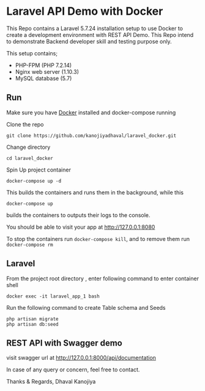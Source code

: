 # Laravel API Demo with Docker
This Repo contains a Laravel 5.7.24 installation setup to use Docker to create a development environment with REST API Demo. This Repo intend to demonstrate Backend developer skill and testing purpose only.


This setup contains;

 - PHP-FPM (PHP 7.2.14)
 - Nginx web server (1.10.3)
 - MySQL database (5.7)

## Run
Make sure you have [Docker](https://docs.docker.com/) installed and docker-compose running

 Clone the repo

    git clone https://github.com/kanojiyadhaval/laravel_docker.git

 Change directory

    cd laravel_docker
  
 Spin Up project container
 
    docker-compose up -d
    
   This builds the containers and runs them in the background, while this

    docker-compose up
   builds the containers to outputs their logs to the console.
   
   You should be able to visit your app at http://127.0.0.1:8080

To stop the containers run `docker-compose kill`, and to remove them run `docker-compose rm`

## Laravel

From the project root directory , enter following command to enter container shell

    docker exec -it laravel_app_1 bash
    
Run the following command to create Table schema and Seeds

    php artisan migrate
    php artisan db:seed

## REST API with Swagger demo

   visit swagger url at http://127.0.0.1:8000/api/documentation

   
In case of any query or concern, feel free to contact.
   

Thanks & Regards,
Dhaval Kanojiya   
